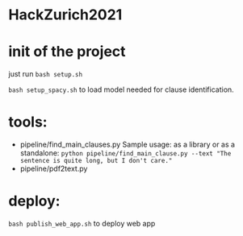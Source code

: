 # HackZurich2021

# init of the project
just run
`bash setup.sh`

`bash setup_spacy.sh` to load model needed for clause identification.

# tools:
- pipeline/find_main_clauses.py
Sample usage: as a library or as a standalone: `python pipeline/find_main_clause.py --text "The sentence is quite long, but I don't care."`
- pipeline/pdf2text.py

# deploy:
`bash publish_web_app.sh` to deploy web app
